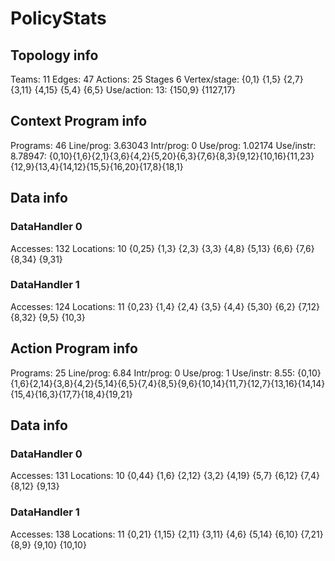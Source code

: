 # PolicyStats
## Topology info
Teams:		11
Edges:		47
Actions:	25
Stages		6
Vertex/stage:	{0,1} {1,5} {2,7} {3,11} {4,15} {5,4} {6,5} 
Use/action:	13: {150,9} {1127,17} 

## Context Program info
Programs:	46
Line/prog:	3.63043
Intr/prog:	0
Use/prog:	1.02174
Use/instr:	8.78947: {0,10}{1,6}{2,1}{3,6}{4,2}{5,20}{6,3}{7,6}{8,3}{9,12}{10,16}{11,23}{12,9}{13,4}{14,12}{15,5}{16,20}{17,8}{18,1}

## Data info

### DataHandler 0
Accesses:	132
Locations:	10
{0,25} {1,3} {2,3} {3,3} {4,8} {5,13} {6,6} {7,6} {8,34} {9,31} 

### DataHandler 1
Accesses:	124
Locations:	11
{0,23} {1,4} {2,4} {3,5} {4,4} {5,30} {6,2} {7,12} {8,32} {9,5} {10,3} 



## Action Program info
Programs:	25
Line/prog:	6.84
Intr/prog:	0
Use/prog:	1
Use/instr:	8.55: {0,10}{1,6}{2,14}{3,8}{4,2}{5,14}{6,5}{7,4}{8,5}{9,6}{10,14}{11,7}{12,7}{13,16}{14,14}{15,4}{16,3}{17,7}{18,4}{19,21}

## Data info

### DataHandler 0
Accesses:	131
Locations:	10
{0,44} {1,6} {2,12} {3,2} {4,19} {5,7} {6,12} {7,4} {8,12} {9,13} 

### DataHandler 1
Accesses:	138
Locations:	11
{0,21} {1,15} {2,11} {3,11} {4,6} {5,14} {6,10} {7,21} {8,9} {9,10} {10,10} 
